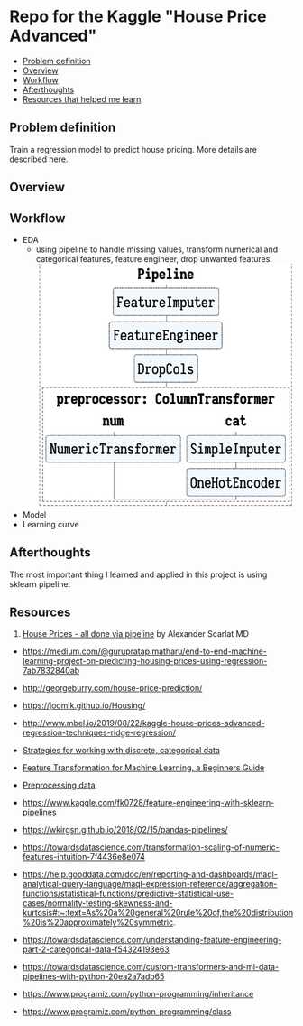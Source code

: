 # Repo for the Kaggle "House Price Advanced"

- [Problem definition](#0)
- [Overview](#1)
- [Workflow](#2)
- [Afterthoughts](#3)
- [Resources that helped me learn](#4)

## Problem definition <a id="0"></a>
Train a regression model to predict house pricing. More details are described [here](https://www.kaggle.com/c/house-prices-advanced-regression-techniques/overview).

## Overview <a id="1"></a>

## Workflow <a id="2"></a>
- EDA
  - using pipeline to handle missing values, transform numerical and categorical features, feature engineer, drop unwanted features:
  ![](https://github.com/zhangyang2017/kaggle_HousePrices_Advanced/blob/master/figures/preprocessing.jpg)
- Model
- Learning curve

## Afterthoughts <a id="3"></a>
The most important thing I learned and applied in this project is using sklearn pipeline.

## Resources <a id="4"></a>

1. [House Prices - all done via pipeline](https://www.kaggle.com/drscarlat/house-prices-all-done-via-pipeline/log) by Alexander Scarlat MD
- https://medium.com/@gurupratap.matharu/end-to-end-machine-learning-project-on-predicting-housing-prices-using-regression-7ab7832840ab
- http://georgeburry.com/house-price-prediction/
- https://joomik.github.io/Housing/
- http://www.mbel.io/2019/08/22/kaggle-house-prices-advanced-regression-techniques-ridge-regression/
- [Strategies for working with discrete, categorical data](https://towardsdatascience.com/understanding-feature-engineering-part-2-categorical-data-f54324193e63)
- [Feature Transformation for Machine Learning, a Beginners Guide](https://medium.com/vickdata/four-feature-types-and-how-to-transform-them-for-machine-learning-8693e1c24e80)
- [Preprocessing data](https://scikit-learn.org/stable/modules/preprocessing.html)
- https://www.kaggle.com/fk0728/feature-engineering-with-sklearn-pipelines
- https://wkirgsn.github.io/2018/02/15/pandas-pipelines/
- https://towardsdatascience.com/transformation-scaling-of-numeric-features-intuition-7f4436e8e074
- https://help.gooddata.com/doc/en/reporting-and-dashboards/maql-analytical-query-language/maql-expression-reference/aggregation-functions/statistical-functions/predictive-statistical-use-cases/normality-testing-skewness-and-kurtosis#:~:text=As%20a%20general%20rule%20of,the%20distribution%20is%20approximately%20symmetric.
- https://towardsdatascience.com/understanding-feature-engineering-part-2-categorical-data-f54324193e63
- https://towardsdatascience.com/custom-transformers-and-ml-data-pipelines-with-python-20ea2a7adb65



- https://www.programiz.com/python-programming/inheritance
- https://www.programiz.com/python-programming/class
